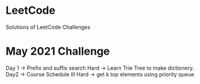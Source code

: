# LeetCode
  Solutions of LeetCode Challenges

# May 2021 Challenge

Day 1 -> Prefix and suffix search   Hard   -> Learn Trie Tree to make dictionery.
Day2 ->   Course Schedule III       Hard    -> get k top elements using priority queue
